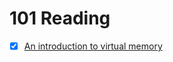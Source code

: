 # 101 Reading

- [x] [An introduction to virtual memory](https://www.internalpointers.com/post/introduction-virtual-memory)
